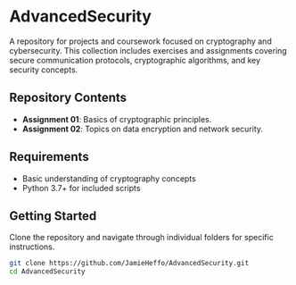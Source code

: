 # AdvancedSecurity

A repository for projects and coursework focused on cryptography and cybersecurity. This collection includes exercises and assignments covering secure communication protocols, cryptographic algorithms, and key security concepts.

## Repository Contents

- **Assignment 01**: Basics of cryptographic principles.
- **Assignment 02**: Topics on data encryption and network security.

## Requirements

- Basic understanding of cryptography concepts
- Python 3.7+ for included scripts

## Getting Started

Clone the repository and navigate through individual folders for specific instructions.

```bash
git clone https://github.com/JamieHeffo/AdvancedSecurity.git
cd AdvancedSecurity
